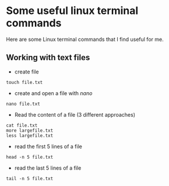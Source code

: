 # Some useful linux terminal commands

Here are some Linux terminal commands that I find useful for me.

## Working with text files

- create file

```shell
touch file.txt
```
- create and open a file with _nano_

```shell
nano file.txt
```

- Read the content of a file (3 different approaches)

```shell
cat file.txt 
more largefile.txt
less largefile.txt
```

- read the first 5 lines of a file

```shell
head -n 5 file.txt
```

- read the last 5 lines of a file

```shell
tail -n 5 file.txt
```
